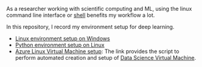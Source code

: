 As a researcher working with scientific computing and ML, using the linux command line interface or [shell](https://scicomp.aalto.fi/scicomp/shell/) benefits my workflow a lot.

In this repository, I record my environment setup for deep learning.
* [Linux environment setup on Windows](https://gist.github.com/xinzhel/e6e60d5aece30703fb10f0b2e555e639)
* [Python environment setup on Linux](https://github.com/xinzhel/machine_learning_on_linux/blob/master/pyenv.sh)
* [Azure Linux Virtual Machine setup](https://github.com/xinzhel/machine_learning_on_linux/blob/master/AzureSpotDSVM.sh): The link provides the script to perform automated creation and setup of [Data Science Virtual Machine](https://docs.microsoft.com/en-us/azure/machine-learning/data-science-virtual-machine/overview).


